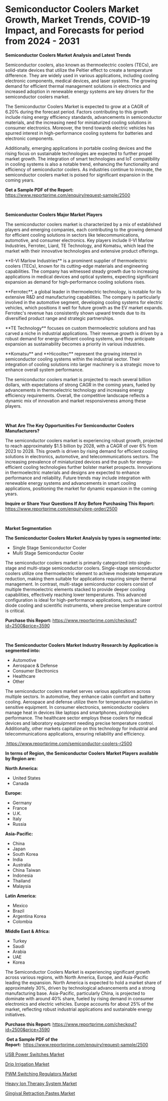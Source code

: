 <p><h1>Semiconductor Coolers Market Growth, Market Trends, COVID-19 Impact, and Forecasts for period from 2024 - 2031</h1></p><p><strong>Semiconductor Coolers Market Analysis and Latest Trends</strong></p>
<p><p>Semiconductor coolers, also known as thermoelectric coolers (TECs), are solid-state devices that utilize the Peltier effect to create a temperature difference. They are widely used in various applications, including cooling electronic components, medical devices, and laser systems. The growing demand for efficient thermal management solutions in electronics and increased adoption in renewable energy systems are key drivers for the semiconductor coolers market.</p><p>The Semiconductor Coolers Market is expected to grow at a CAGR of 6.20% during the forecast period. Factors contributing to this growth include rising energy efficiency standards, advancements in semiconductor materials, and the increasing need for miniaturized cooling solutions in consumer electronics. Moreover, the trend towards electric vehicles has spurred interest in high-performance cooling systems for batteries and electronic components.</p><p>Additionally, emerging applications in portable cooling devices and the rising focus on sustainable technologies are expected to further propel market growth. The integration of smart technologies and IoT compatibility in cooling systems is also a notable trend, enhancing the functionality and efficiency of semiconductor coolers. As industries continue to innovate, the semiconductor coolers market is poised for significant expansion in the coming years.</p></p>
<p><strong>Get a Sample PDF of the Report:&nbsp;</strong> <a href="https://www.reportprime.com/enquiry/request-sample/2500">https://www.reportprime.com/enquiry/request-sample/2500</a></p>
<p>&nbsp;</p>
<p><strong>Semiconductor Coolers Major Market Players</strong></p>
<p><p>The semiconductor coolers market is characterized by a mix of established players and emerging companies, each contributing to the growing demand for efficient cooling solutions in sectors like telecommunications, automotive, and consumer electronics. Key players include II-VI Marlow Industries, Ferrotec, Liard, TE Technology, and Komatsu, which lead the market with their innovative technologies and extensive product offerings.</p><p>**II-VI Marlow Industries** is a prominent supplier of thermoelectric coolers (TECs), known for its cutting-edge materials and engineering capabilities. The company has witnessed steady growth due to increasing applications in medical devices and optical systems, expecting significant expansion as demand for high-performance cooling solutions rises.</p><p>**Ferrotec**, a global leader in thermoelectric technology, is notable for its extensive R&D and manufacturing capabilities. The company is particularly involved in the automotive segment, developing cooling systems for electric vehicles, which positions it well for future growth as the EV market expands. Ferrotec's revenue has consistently shown upward trends due to its diversified product range and strategic partnerships.</p><p>**TE Technology** focuses on custom thermoelectric solutions and has carved a niche in industrial applications. Their revenue growth is driven by a robust demand for energy-efficient cooling systems, and they anticipate expansion as sustainability becomes a priority in various industries.</p><p>**Komatsu** and **Hicooltec** represent the growing interest in semiconductor cooling systems within the industrial sector. Their integration of cooling solutions into larger machinery is a strategic move to enhance overall system performance.</p><p>The semiconductor coolers market is projected to reach several billion dollars, with expectations of strong CAGR in the coming years, fueled by advancements in thermoelectric technology and increasing energy efficiency requirements. Overall, the competitive landscape reflects a dynamic mix of innovation and market responsiveness among these players.</p></p>
<p>&nbsp;</p>
<p><strong>What Are The Key Opportunities For Semiconductor Coolers Manufacturers?</strong></p>
<p><p>The semiconductor coolers market is experiencing robust growth, projected to reach approximately $1.5 billion by 2028, with a CAGR of over 6% from 2023 to 2028. This growth is driven by rising demand for efficient cooling solutions in electronics, automotive, and telecommunications sectors. The increasing prevalence of miniaturized devices and the push for energy-efficient cooling technologies further bolster market prospects. Innovations in thermoelectric materials and designs are expected to enhance performance and reliability. Future trends may include integration with renewable energy systems and advancements in smart cooling applications, positioning the market for dynamic expansion in the coming years.</p></p>
<p><strong>Inquire or Share Your Questions If Any Before Purchasing This Report:</strong> <a href="https://www.reportprime.com/enquiry/pre-order/2500">https://www.reportprime.com/enquiry/pre-order/2500</a></p>
<p>&nbsp;</p>
<p><strong>Market Segmentation</strong></p>
<p><strong>The Semiconductor Coolers Market Analysis by types is segmented into:</strong></p>
<p><ul><li>Single Stage Semiconductor Cooler</li><li>Multi Stage Semiconductor Cooler</li></ul></p>
<p><p>The semiconductor coolers market is primarily categorized into single-stage and multi-stage semiconductor coolers. Single-stage semiconductor coolers utilize one thermoelectric element to achieve moderate temperature reduction, making them suitable for applications requiring simple thermal management. In contrast, multi-stage semiconductor coolers consist of multiple thermoelectric elements stacked to provide deeper cooling capabilities, effectively reaching lower temperatures. This advanced configuration is ideal for high-performance applications, such as laser diode cooling and scientific instruments, where precise temperature control is critical.</p></p>
<p><strong>Purchase this Report:&nbsp;</strong><a href="https://www.reportprime.com/checkout?id=2500&price=3590">https://www.reportprime.com/checkout?id=2500&price=3590</a></p>
<p>&nbsp;</p>
<p><strong>The Semiconductor Coolers Market Industry Research by Application is segmented into:</strong></p>
<p><ul><li>Automotive</li><li>Aerospace & Defense</li><li>Consumer Electronics</li><li>Healthcare</li><li>Other</li></ul></p>
<p><p>The semiconductor coolers market serves various applications across multiple sectors. In automotive, they enhance cabin comfort and battery cooling. Aerospace and defense utilize them for temperature regulation in sensitive equipment. In consumer electronics, semiconductor coolers manage heat in devices like laptops and smartphones, prolonging performance. The healthcare sector employs these coolers for medical devices and laboratory equipment needing precise temperature control. Additionally, other markets capitalize on this technology for industrial and telecommunications applications, ensuring reliability and efficiency.</p></p>
<p><a href="https://www.reportprime.com/semiconductor-coolers-r2500">&nbsp;https://www.reportprime.com/semiconductor-coolers-r2500</a></p>
<p><strong>In terms of Region, the Semiconductor Coolers Market Players available by Region are:</strong></p>
<p>
    <p> <strong> North America: </strong>
        <ul>
            <li>United States</li>
            <li>Canada</li>
        </ul>
        </p> 
    <p> <strong> Europe: </strong>
        <ul>
            <li>Germany</li>
            <li>France</li>
            <li>U.K.</li>
            <li>Italy</li>
            <li>Russia</li>
        </ul>
        </p> 
    <p> <strong> Asia-Pacific: </strong>
        <ul>
            <li>China</li>
            <li>Japan</li>
            <li>South Korea</li>
            <li>India</li>
            <li>Australia</li>
            <li>China Taiwan</li>
            <li>Indonesia</li>
            <li>Thailand</li>
            <li>Malaysia</li>
        </ul>
        </p> 
    <p> <strong> Latin America: </strong>
        <ul>
            <li>Mexico</li>
            <li>Brazil</li>
            <li>Argentina Korea</li>
            <li>Colombia</li>
        </ul>
        </p> 
    <p> <strong> Middle East & Africa: </strong>
        <ul>
            <li>Turkey</li>
            <li>Saudi</li>
            <li>Arabia</li>
            <li>UAE</li>
            <li>Korea</li>
        </ul>
    </p>
    </p>
<p><p>The Semiconductor Coolers Market is experiencing significant growth across various regions, with North America, Europe, and Asia-Pacific leading the expansion. North America is expected to hold a market share of approximately 30%, driven by technological advancements and a strong manufacturing base. Asia-Pacific, particularly China, is projected to dominate with around 40% share, fueled by rising demand in consumer electronics and electric vehicles. Europe accounts for about 25% of the market, reflecting robust industrial applications and sustainable energy initiatives.</p></p>
<p><strong>Purchase this Report: </strong><a href="https://www.reportprime.com/checkout?id=2500&price=3590">https://www.reportprime.com/checkout?id=2500&price=3590</a></p>
<p>&nbsp;<strong>Get a Sample PDF of the Report:&nbsp;&nbsp;</strong><a href="https://www.reportprime.com/enquiry/request-sample/2500">https://www.reportprime.com/enquiry/request-sample/2500</a></p>
<p><strong></strong></p>
<p><p><a href="https://github.com/BretDuke76/Market-Research-Report-List-1/blob/main/usb-power-switches-market.md">USB Power Switches Market</a></p><p><a href="https://www.linkedin.com/pulse/global-drip-irrigation-market-opportunities-challenges2024-xdvge?trackingId=w4JqSKcoSB2CynvQD%2F%2Bu6A%3D%3D">Drip Irrigation Market</a></p><p><a href="https://github.com/JubayerMia832/Market-Research-Report-List-1/blob/main/pwm-switching-regulators-market.md">PWM Switching Regulators Market</a></p><p><a href="https://issuu.com/reportprime-2/docs/heavy-ion-therapy-system-market-siz_2c758bc54a06d1">Heavy Ion Therapy System Market</a></p><p><a href="https://issuu.com/reportprime-2/docs/gingival-retraction-pastes-market-s_745a5ba3afc57e">Gingival Retraction Pastes Market</a></p></p>